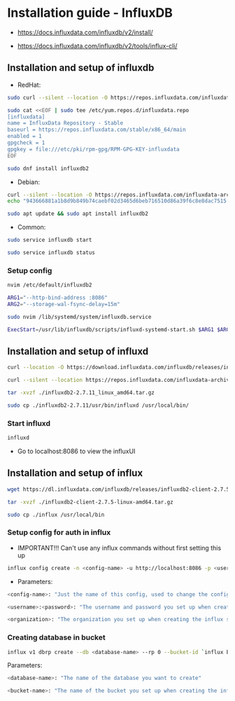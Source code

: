 # Installation guide - InfluxDB

- <https://docs.influxdata.com/influxdb/v2/install/>

- <https://docs.influxdata.com/influxdb/v2/tools/influx-cli/>

## Installation and setup of influxdb

- RedHat:

```bash
sudo curl --silent --location -O https://repos.influxdata.com/influxdata-archive.key && echo "943666881a1b8d9b849b74caebf02d3465d6beb716510d86a39f6c8e8dac7515  influxdata-archive.key" | sha256sum --check - && cat influxdata-archive.key | gpg --dearmor | tee /etc/pki/rpm-gpg/RPM-GPG-KEY-influxdata > /dev/null
```

```bash
sudo cat <<EOF | sudo tee /etc/yum.repos.d/influxdata.repo
[influxdata]
name = InfluxData Repository - Stable
baseurl = https://repos.influxdata.com/stable/x86_64/main
enabled = 1
gpgcheck = 1
gpgkey = file:///etc/pki/rpm-gpg/RPM-GPG-KEY-influxdata
EOF
```

```bash
sudo dnf install influxdb2
```

- Debian:

```bash
curl --silent --location -O https://repos.influxdata.com/influxdata-archive.key
echo "943666881a1b8d9b849b74caebf02d3465d6beb716510d86a39f6c8e8dac7515  influxdata-archive.key" | sha256sum --check - && cat influxdata-archive.key | gpg --dearmor | sudo tee /etc/apt/trusted.gpg.d/influxdata-archive.gpg > /dev/null && echo 'deb [signed-by=/etc/apt/trusted.gpg.d/influxdata-archive.gpg] https://repos.influxdata.com/debian stable main' | sudo tee /etc/apt/sources.list.d/influxdata.list
```

```bash
sudo apt update && sudo apt install influxdb2

```

- Common:

```bash
sudo service influxdb start

sudo service influxdb status
```

### Setup config

```bash
nvim /etc/default/influxdb2

ARG1="--http-bind-address :8086"
ARG2="--storage-wal-fsync-delay=15m"
```

```bash
sudo nvim /lib/systemd/system/influxdb.service

ExecStart=/usr/lib/influxdb/scripts/influxd-systemd-start.sh $ARG1 $ARG2
```

## Installation and setup of influxd

```bash
curl --location -O https://download.influxdata.com/influxdb/releases/influxdb2-2.7.11_linux_amd64.tar.gz
```

```bash
curl --silent --location https://repos.influxdata.com/influxdata-archive.key | gpg --import - 2>&1 | grep 'InfluxData Package Signing Key <support@influxdata.com>' && curl --silent --location "https://download.influxdata.com/influxdb/releases/influxdb2-2.7.11_linux_amd64.tar.gz.asc" | gpg --verify - influxdb2-2.7.11_linux_amd64.tar.gz 2>&1 | grep 'InfluxData Package Signing Key <support@influxdata.com>'
```

```bash
tar -xvzf ./influxdb2-2.7.11_linux_amd64.tar.gz
```

```bash
sudo cp ./influxdb2-2.7.11/usr/bin/influxd /usr/local/bin/
```

### Start influxd

```bash
influxd
```

- Go to localhost:8086 to view the influxUI

## Installation and setup of influx

```bash
wget https://dl.influxdata.com/influxdb/releases/influxdb2-client-2.7.5-linux-amd64.tar.gz
```

```bash
tar -xvzf ./influxdb2-client-2.7.5-linux-amd64.tar.gz
```

```bash
sudo cp ./influx /usr/local/bin
```

### Setup config for auth in influx

- IMPORTANT!!! Can't use any influx commands without first setting this up

```bash
influx config create -n <config-name> -u http://localhost:8086 -p <username>:<password> -o <organization>
```

- Parameters:

```bash
<config-name>: "Just the name of this config, used to change the config later"

<username>:<password>: "The username and password you set up when creating the influx setup"

<organization>: "The organization you set up when creating the influx setup"
```

### Creating database in bucket

```bash
influx v1 dbrp create --db <database-name> --rp 0 --bucket-id `influx bucket ls --name <bucket-name> | awk -v i=2 -v j=1 'FNR == i {print $j}'` --default
```

Parameters:

```bash
<database-name>: "The name of the database you want to create"

<bucket-name>: "The name of the bucket you set up when creating the influx setup"
```
